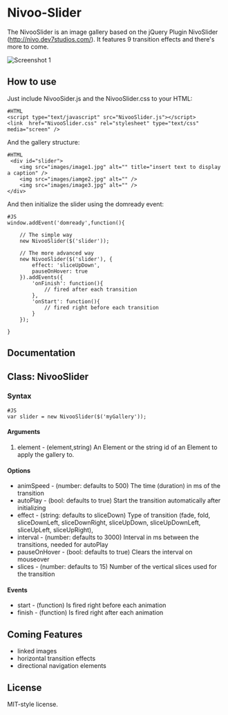Nivoo-Slider
============

The NivooSlider is an image gallery based on the jQuery Plugin NivoSlider (http://nivo.dev7studios.com/). It features 9 transition effects and there's more to come.

![Screenshot 1](http://www.johannes-fischer.de/assets/Labs/nivoo-slider.png)

How to use
----------

Just include NivooSider.js and the NivooSlider.css to your HTML:

	#HTML
	<script type="text/javascript" src="NivooSlider.js"></script>
	<link  href="NivooSlider.css" rel="stylesheet" type="text/css" media="screen" />
	
And the gallery structure:
	
	#HTML
	 <div id="slider">
        <img src="images/image1.jpg" alt="" title="insert text to display a caption" />
        <img src="images/iamge2.jpg" alt="" />
        <img src="images/image3.jpg" alt="" />
    </div>	
	
And then initialize the slider using the domready event:

	#JS
	window.addEvent('domready',function(){

		// The simple way
		new NivooSlider($('slider'));
		
		// The more advanced way
		new NivooSlider($('slider'), {
            effect: 'sliceUpDown',
            pauseOnHover: true
        }).addEvents({
            'onFinish': function(){
                // fired after each transition
            },
            'onStart': function(){
                // fired right before each transition
            }
        });

	}

Documentation
-------------

## Class: NivooSlider ##

### Syntax ###

	#JS
	var slider = new NivooSlider($('myGallery'));
	
#### Arguments ####
1. element - (element,string) An Element or the string id of an Element to apply the gallery to.

#### Options ####
- animSpeed - (number: defaults to 500) The time (duration) in ms of the transition
- autoPlay - (bool: defaults to true) Start the transition automatically after initializing
- effect - (string: defaults to sliceDown) Type of transition (fade, fold, sliceDownLeft, sliceDownRight, sliceUpDown, sliceUpDownLeft, sliceUpLeft, sliceUpRight),
- interval - (number: defaults to 3000) Interval in ms between the transitions, needed for autoPlay
- pauseOnHover - (bool: defaults to true) Clears the interval on mouseover
- slices - (number: defaults to 15) Number of the vertical slices used for the transition

#### Events ####
- start - (function) Is fired right before each animation
- finish - (function) Is fired right after each animation

Coming Features
---------------
- linked images
- horizontal transition effects
- directional navigation elements

License
-------
MIT-style license.